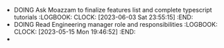 - DOING Ask Moazzam to finalize features list and complete typescript tutorials
  :LOGBOOK:
  CLOCK: [2023-06-03 Sat 23:55:15]
  :END:
- DOING Read Engineering manager role and responsibilities
  :LOGBOOK:
  CLOCK: [2023-05-15 Mon 19:46:52]
  :END:
-